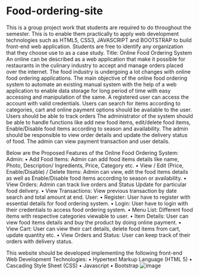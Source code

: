 # Food-ordering-site
This is a group project work that students are required to do throughout the semester. This is to enable them practically to apply web development technologies such as HTML5, CSS3, JAVASCRIPT and BOOTSTRAP to build front-end web application. Students are free to identify any organization that they choose use to as a case study.
Title:	Online Food Ordering System
An online can be described as a web application that make it possible for restaurants in the culinary industry to accept and manage orders placed over the internet. The food industry is undergoing a lot changes with online food ordering applications. The main objective of the online food ordering system to automate an existing manual system with the help of a web application to enable data storage for long period of time with easy accessing and manipulation of the same.
A registered user can access the account with valid credentials. Users can search for items according to categories, cart and online payment options should be available to the user. Users should be able to track orders
The administrator of the system should be able to handle functions like add new food items, edit/delete food items, Enable/Disable food items according to season and availability. The admin should be responsible to view order details and update the delivery status of food. The admin can view payment transaction and user details.

Below are the Proposed Features of the Online Food Ordering System:
Admin: 
•	Add Food Items:
Admin can add food items details like name, Photo, Description/ Ingredients, Price, Category etc.
•	View / Edit (Price, Enable/Disable) / Delete Items:
Admin can view, edit the food items details as well as Enable/Disable food items according to season or availability.
•	View Orders:
Admin can track live orders and Status Update for particular food delivery.
•	View Transactions:
View previous transaction by date search and total amount at end.
User:
•	Register:
User have to register with essential details for food ordering system.
•	Login:
User have to login with their credentials to access food ordering system.
•	Menu List:
Different food items with respective categories viewable to user.
•	Item Details:
User can view food items details and buy the product by doing online payment.
•	View Cart:
User can view their cart details, delete food items from cart, update quantity etc.
•	View Orders and Status:
User can keep track of their orders with delivery status.

This website should be developed implementing the following front-end Web Development Technologies:
•	Hypertext Markup Language (HTML 5)
•	Cascading Style Sheet (CSS)
•	Javascript
•	Bootstrap
![image](https://user-images.githubusercontent.com/93823969/231163390-60b8eff0-ff31-4eb7-87cc-65fbe24459dd.png)
